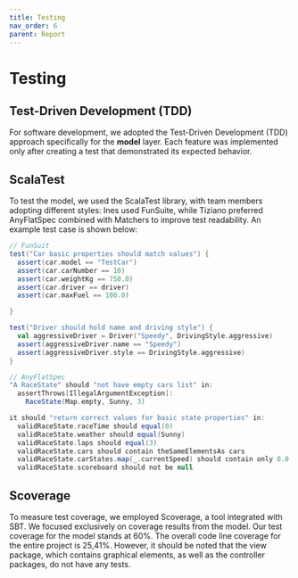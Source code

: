 ```yaml
---
title: Testing
nav_order: 6
parent: Report
---
```


# Testing

## Test-Driven Development (TDD)
For software development, we adopted the Test-Driven Development (TDD) approach specifically for the **model** layer. Each feature was implemented only after creating a test that demonstrated its expected behavior. 

## ScalaTest
To test the model, we used the ScalaTest library, with team members adopting different styles: Ines used FunSuite, while Tiziano preferred AnyFlatSpec combined with Matchers to improve test readability. An example test case is shown below:
```scala
// FunSuit
test("Car basic properties should match values") {
  assert(car.model == "TestCar")
  assert(car.carNumber == 10)
  assert(car.weightKg == 750.0)
  assert(car.driver == driver)
  assert(car.maxFuel == 100.0)

}

test("Driver should hold name and driving style") {
  val aggressiveDriver = Driver("Speedy", DrivingStyle.aggressive)
  assert(aggressiveDriver.name == "Speedy")
  assert(aggressiveDriver.style == DrivingStyle.aggressive)
}

// AnyFlatSpec
"A RaceState" should "not have empty cars list" in:
  assertThrows[IllegalArgumentException]:
    RaceState(Map.empty, Sunny, 3)

it should "return correct values for basic state properties" in:
  validRaceState.raceTime should equal(0)
  validRaceState.weather should equal(Sunny)
  validRaceState.laps should equal(3)
  validRaceState.cars should contain theSameElementsAs cars
  validRaceState.carStates.map(_.currentSpeed) should contain only 0.0
  validRaceState.scoreboard should not be null

```

## Scoverage
To measure test coverage, we employed Scoverage, a tool integrated with SBT. We focused exclusively on coverage results from the model. Our test coverage for the model stands at 60%.
The overall code line coverage for the entire project is 25,41%. However, it should be noted that the view package, which contains graphical elements, as well as the controller packages, do not have any tests.